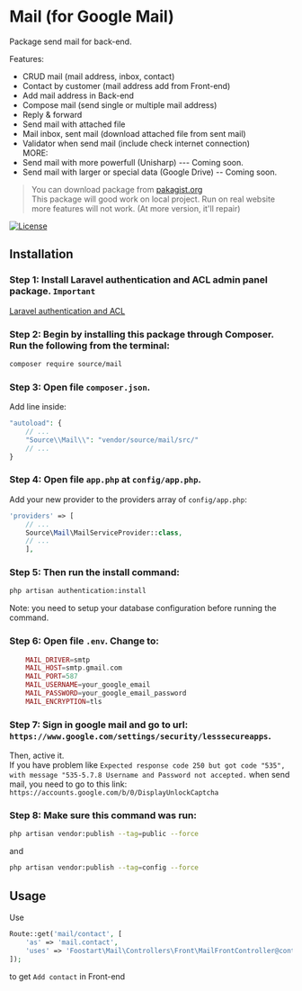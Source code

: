 # Mail (for Google Mail)
Package send mail for back-end. <br />

Features:
* CRUD mail (mail address, inbox, contact)
* Contact by customer (mail address add from Front-end)
* Add mail address in Back-end
* Compose mail (send single or multiple mail address)
* Reply & forward
* Send mail with attached file
* Mail inbox, sent mail (download attached file from sent mail)
* Validator when send mail (include check internet connection) <br />
MORE:
* Send mail with more powerfull (Unisharp) --- Coming soon.
* Send mail with larger or special data (Google Drive) -- Coming soon.

> You can download package from [pakagist.org](https://packagist.org/packages/source/mail) <br />
> This package will good work on local project. Run on real website more features will not work. (At more version, it'll repair)

[![License](https://poser.pugx.org/bogardo/mailgun/license)](https://packagist.org/packages/source/mail)

## Installation
### Step 1: Install Laravel authentication and ACL admin panel package. `Important`

[Laravel authentication and ACL](https://github.com/intrip/laravel-authentication-acl)

### Step 2: Begin by installing this package through Composer. Run the following from the terminal:
```bash
composer require source/mail
```

### Step 3: Open file `composer.json`. <br />
Add line inside:
``` php
"autoload": {
	// ...
	"Source\\Mail\\": "vendor/source/mail/src/"
	// ...
}
```

### Step 4: Open file `app.php` at `config/app.php`. <br />
Add your new provider to the providers array of `config/app.php`:
``` php
'providers' => [
    // ...
	Source\Mail\MailServiceProvider::class,
	// ...
	],
```

### Step 5: Then run the install command: 
```bash
php artisan authentication:install
```
Note: you need to setup your database configuration before running the command.

### Step 6: Open file `.env`. Change to:
```php
	MAIL_DRIVER=smtp
	MAIL_HOST=smtp.gmail.com
	MAIL_PORT=587
	MAIL_USERNAME=your_google_email
	MAIL_PASSWORD=your_google_email_password
	MAIL_ENCRYPTION=tls
```

### Step 7: Sign in google mail and go to url: `https://www.google.com/settings/security/lesssecureapps`. <br />
Then, active it. <br />
If you have problem like `Expected response code 250 but got code "535", with message "535-5.7.8 Username and Password not accepted.` when send mail, you need to go to this link: `https://accounts.google.com/b/0/DisplayUnlockCaptcha`

### Step 8: Make sure this command was run: 
```bash
php artisan vendor:publish --tag=public --force
```
and
```bash
php artisan vendor:publish --tag=config --force
```

## Usage
Use
```php
Route::get('mail/contact', [
    'as' => 'mail.contact',
    'uses' => 'Foostart\Mail\Controllers\Front\MailFrontController@contact'
]);
```
to get `Add contact` in Front-end